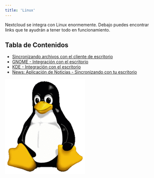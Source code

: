 ```yaml
---
title: 'Linux'
---
```


 Nextcloud se integra con Linux enormemente. Debajo puedes encontrar links que te ayudrán a tener todo en funcionamiento.

 ## Tabla de Contenidos
 - [Sincronizando archivos con el cliente de escritorio](desktop-sync-client)
 - [GNOME - Integración con el escritorio](gnome-desktop-integration)
 - [KDE - Integración con el escritorio](kde-desktop-integration)
 - [News: Aplicación de Noticias - Sincronizando con tu escritorio](news-app-syncing)

 ![](Tux.png)
